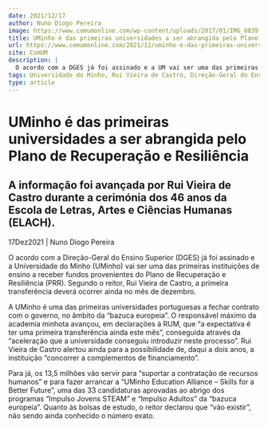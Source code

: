 ```yaml
---
date: 2021/12/17
author: Nuno Diogo Pereira
image: https://www.comumonline.com/wp-content/uploads/2017/01/IMG_0839-T55-1500x1000.jpg
title: UMinho é das primeiras universidades a ser abrangida pelo Plano de Recuperação e Resiliência
url: https://www.comumonline.com/2021/12/uminho-e-das-primeiras-universidades-a-ser-abrangida-pelo-plano-de-recuperacao-e-resiliencia/
site: ComUM
description: |
  O acordo com a DGES já foi assinado e a UM vai ser uma das primeiras instituições de ensino a receber fundos provenientes do PRR.
tags: Universidade do Minho, Rui Vieira de Castro, Direção-Geral do Ensino Superior, Plano de Recuperação e Resiliência (PRR)
type: article
---
```



# UMinho é das primeiras universidades a ser abrangida pelo Plano de Recuperação e Resiliência

## A informação foi avançada por Rui Vieira de Castro durante a cerimónia dos 46 anos da Escola de Letras, Artes e Ciências Humanas (ELACH).

17Dez2021 | Nuno Diogo Pereira

O acordo com a Direção-Geral do Ensino Superior (DGES) já foi assinado e a Universidade do Minho (UMinho) vai ser uma das primeiras instituições de ensino a receber fundos provenientes do Plano de Recuperação e Resiliência (PRR). Segundo o reitor, Rui Vieira de Castro, a primeira transferência deverá ocorrer ainda no mês de dezembro.

A UMinho é uma das primeiras universidades portuguesas a fechar contrato com o governo, no âmbito da “bazuca europeia”. O responsável máximo da academia minhota avançou, em declarações à RUM, que “a expectativa é ter uma primeira transferência ainda este mês”, conseguida através da “aceleração que a universidade conseguiu introduzir neste processo”. Rui Vieira de Castro alertou ainda para a possibilidade de, daqui a dois anos, a instituição “concorrer a complementos de financiamento”.

Para já, os 13,5 milhões vão servir para “suportar a contratação de recursos humanos” e para fazer arrancar a “UMinho Education Alliance – Skills for a Better Future”, uma das 33 candidaturas aprovadas ao abrigo dos programas “Impulso Jovens STEAM” e “Impulso Adultos” da “bazuca europeia”. Quanto às bolsas de estudo, o reitor declarou que “vão existir”, não sendo ainda conhecido o número exato.
